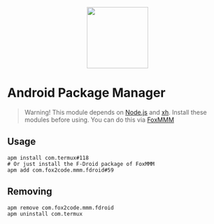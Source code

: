 <p  align="center"><img width="140" src="https://dergoogler.com/avatars/988e860aaaf5496c5ec1d34f41e3abec?size=420"></p>

# Android Package Manager

> Warning! This module depends on [Node.js](https://github.com/Googlers-Repo/node) and [xh](https://github.com/Googlers-Repo/xh). Install these modules before using. You can do this via [FoxMMM](https://github.com/Fox2Code/FoxMagiskModuleManager)

## Usage

```shell
apm install com.termux#118
# Or just install the F-Droid package of FoxMMM
apm add com.fox2code.mmm.fdroid#59
```

## Removing

```shell
apm remove com.fox2code.mmm.fdroid
apm uninstall com.termux
```
